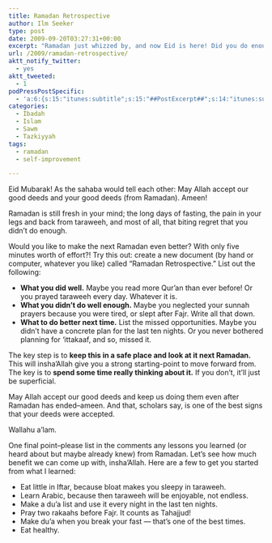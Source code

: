 ```yaml
---
title: Ramadan Retrospective
author: Ilm Seeker
type: post
date: 2009-09-20T03:27:31+00:00
excerpt: "Ramadan just whizzed by, and now Eid is here! Did you do enough? Maybe not -- but with a few minutes spent writing a retrospective, you can make next Ramadan twice as good, insha'Allah. Drop by and read our post to see our tips, insha'Allah."
url: /2009/ramadan-retrospective/
aktt_notify_twitter:
  - yes
aktt_tweeted:
  - 1
podPressPostSpecific:
  - 'a:6:{s:15:"itunes:subtitle";s:15:"##PostExcerpt##";s:14:"itunes:summary";s:15:"##PostExcerpt##";s:15:"itunes:keywords";s:17:"##WordPressCats##";s:13:"itunes:author";s:10:"##Global##";s:15:"itunes:explicit";s:2:"No";s:12:"itunes:block";s:2:"No";}'
categories:
  - Ibadah
  - Islam
  - Sawm
  - Tazkiyyah
tags:
  - ramadan
  - self-improvement

---
```

Eid Mubarak! As the sahaba would tell each other: May Allah accept our good deeds and your good deeds (from Ramadan). Ameen!

Ramadan is still fresh in your mind; the long days of fasting, the pain in your legs and back from taraweeh, and most of all, that biting regret that you didn&#8217;t do enough.

Would you like to make the next Ramadan even better? With only five minutes worth of effort?! Try this out: create a new document (by hand or computer, whatever you like) called &#8220;Ramadan Retrospective.&#8221; List out the following:

  * **What you did well.** Maybe you read more Qur&#8217;an than ever before! Or you prayed taraweeh every day. Whatever it is.
  * **What you didn&#8217;t do well enough.** Maybe you neglected your sunnah prayers because you were tired, or slept after Fajr. Write all that down.
  * **What to do better next time.** List the missed opportunities. Maybe you didn&#8217;t have a concrete plan for the last ten nights. Or you never bothered planning for &#8216;ittakaaf, and so, missed it.

The key step is to **keep this in a safe place and look at it next Ramadan.** This will insha&#8217;Allah give you a strong starting-point to move forward from. The key is to **spend some time really thinking about it.** If you don&#8217;t, it&#8217;ll just be superficial.

May Allah accept our good deeds and keep us doing them even after Ramadan has ended&#8211;ameen. And that, scholars say, is one of the best signs that your deeds were accepted.

Wallahu a&#8217;lam.

One final point&#8211;please list in the comments any lessons you learned (or heard about but maybe already knew) from Ramadan. Let&#8217;s see how much benefit we can come up with, insha&#8217;Allah. Here are a few to get you started from what I learned:

  * Eat little in Iftar, because bloat makes you sleepy in taraweeh.
  * Learn Arabic, because then taraweeh will be enjoyable, not endless.
  * Make a du&#8217;a list and use it every night in the last ten nights.
  * Pray two rakaahs before Fajr. It counts as Tahajjud!
  * Make du&#8217;a when you break your fast &#8212; that&#8217;s one of the best times.
  * Eat healthy.